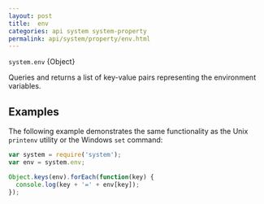 ```yaml
---
layout: post
title:  env
categories: api system system-property
permalink: api/system/property/env.html
---
```


`system.env` {Object}

Queries and returns a list of key-value pairs representing the environment variables.

## Examples

The following example demonstrates the same functionality as the Unix `printenv` utility or the Windows `set` command:

```javascript
var system = require('system');
var env = system.env;

Object.keys(env).forEach(function(key) {
  console.log(key + '=' + env[key]);
});
```








